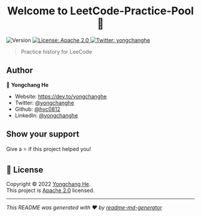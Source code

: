 <h1 align="center">Welcome to LeetCode-Practice-Pool 👋</h1>
<p>
  <img alt="Version" src="https://img.shields.io/badge/version-V1.0-blue.svg?cacheSeconds=2592000" />
  <a href="https://github.com/hyc0812/LeetCode-Practice-Pool/blob/master/LICENSE" target="_blank">
    <img alt="License: Apache 2.0" src="https://img.shields.io/badge/License-Apache 2.0-yellow.svg" />
  </a>
  <a href="https://twitter.com/yongchanghe" target="_blank">
    <img alt="Twitter: yongchanghe" src="https://img.shields.io/twitter/follow/yongchanghe.svg?style=social" />
  </a>
</p>

> Practice history for LeeCode

## Author

👤 **Yongchang He**

* Website: https://dev.to/yongchanghe
* Twitter: [@yongchanghe](https://twitter.com/yongchanghe)
* Github: [@hyc0812](https://github.com/hyc0812)
* LinkedIn: [@yongchanghe](https://linkedin.com/in/yongchanghe)

## Show your support

Give a ⭐️ if this project helped you!

## 📝 License

Copyright © 2022 [Yongchang He](https://github.com/hyc0812).<br />
This project is [Apache 2.0](https://github.com/hyc0812/LeetCode-Practice-Pool/blob/master/LICENSE) licensed.

***
_This README was generated with ❤️ by [readme-md-generator](https://github.com/kefranabg/readme-md-generator)_